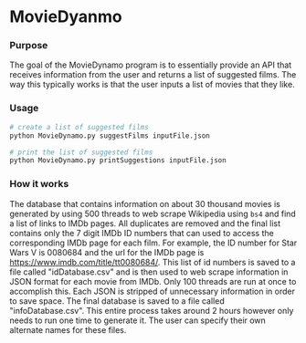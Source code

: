 # MovieDyanmo

### Purpose

The goal of the MovieDynamo program is to essentially provide an API that receives information from the user and returns a list of suggested films. The way this typically works is that the user inputs a list of movies that they like. 

### Usage

```python
# create a list of suggested films
python MovieDynamo.py suggestFilms inputFile.json

# print the list of suggested films
python MovieDynamo.py printSuggestions inputFile.json
```

### How it works

The database that contains information on about 30 thousand movies is generated by using 500 threads to web scrape Wikipedia using `bs4` and find a list of links to IMDb pages. All duplicates are removed and the final list contains only the 7 digit IMDb ID numbers that can used to access the corresponding IMDb page for each film. For example, the ID number for Star Wars V is 0080684 and the url for the IMDb page is https://www.imdb.com/title/tt0080684/. This list of id numbers is saved to a file called "idDatabase.csv" and is then used to web scrape information in JSON format for each movie from IMDb. Only 100 threads are run at once to accomplish this. Each JSON is stripped of unnecessary information in order to save space. The final database is saved to a file called "infoDatabase.csv". This entire process takes around 2 hours however only needs to run one time to generate it. The user can specify their own alternate names for these files.

